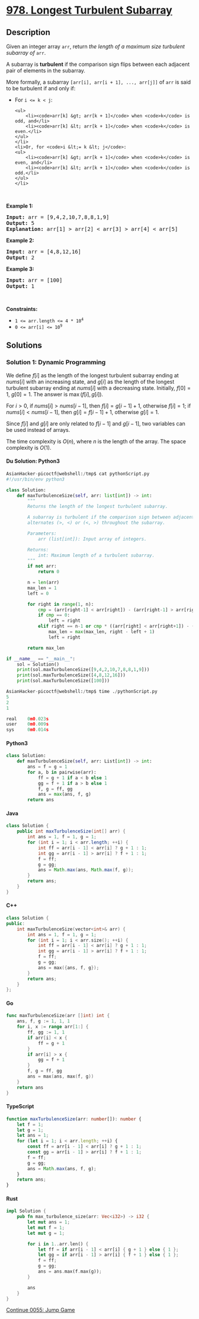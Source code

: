 # [978. Longest Turbulent Subarray](https://leetcode.com/problems/longest-turbulent-subarray)

## Description

<p>Given an integer array <code>arr</code>, return <em>the length of a maximum size turbulent subarray of</em> <code>arr</code>.</p>

<p>A subarray is <strong>turbulent</strong> if the comparison sign flips between each adjacent pair of elements in the subarray.</p>

<p>More formally, a subarray <code>[arr[i], arr[i + 1], ..., arr[j]]</code> of <code>arr</code> is said to be turbulent if and only if:</p>

<ul>
	<li>For <code>i &lt;= k &lt; j</code>:

    <ul>
    	<li><code>arr[k] &gt; arr[k + 1]</code> when <code>k</code> is odd, and</li>
    	<li><code>arr[k] &lt; arr[k + 1]</code> when <code>k</code> is even.</li>
    </ul>
    </li>
    <li>Or, for <code>i &lt;= k &lt; j</code>:
    <ul>
    	<li><code>arr[k] &gt; arr[k + 1]</code> when <code>k</code> is even, and</li>
    	<li><code>arr[k] &lt; arr[k + 1]</code> when <code>k</code> is odd.</li>
    </ul>
    </li>

</ul>

<p>&nbsp;</p>
<p><strong class="example">Example 1:</strong></p>

<pre>
<strong>Input:</strong> arr = [9,4,2,10,7,8,8,1,9]
<strong>Output:</strong> 5
<strong>Explanation:</strong> arr[1] &gt; arr[2] &lt; arr[3] &gt; arr[4] &lt; arr[5]
</pre>

<p><strong class="example">Example 2:</strong></p>

<pre>
<strong>Input:</strong> arr = [4,8,12,16]
<strong>Output:</strong> 2
</pre>

<p><strong class="example">Example 3:</strong></p>

<pre>
<strong>Input:</strong> arr = [100]
<strong>Output:</strong> 1
</pre>

<p>&nbsp;</p>
<p><strong>Constraints:</strong></p>

<ul>
	<li><code>1 &lt;= arr.length &lt;= 4 * 10<sup>4</sup></code></li>
	<li><code>0 &lt;= arr[i] &lt;= 10<sup>9</sup></code></li>
</ul>

## Solutions

### Solution 1: Dynamic Programming

We define $f[i]$ as the length of the longest turbulent subarray ending at $\textit{nums}[i]$ with an increasing state, and $g[i]$ as the length of the longest turbulent subarray ending at $\textit{nums}[i]$ with a decreasing state. Initially, $f[0] = 1$, $g[0] = 1$. The answer is $\max(f[i], g[i])$.

For $i \gt 0$, if $\textit{nums}[i] \gt \textit{nums}[i - 1]$, then $f[i] = g[i - 1] + 1$, otherwise $f[i] = 1$; if $\textit{nums}[i] \lt \textit{nums}[i - 1]$, then $g[i] = f[i - 1] + 1$, otherwise $g[i] = 1$.

Since $f[i]$ and $g[i]$ are only related to $f[i - 1]$ and $g[i - 1]$, two variables can be used instead of arrays.

The time complexity is $O(n)$, where $n$ is the length of the array. The space complexity is $O(1)$.

#### Du Solution: Python3
```python
AsianHacker-picoctf@webshell:/tmp$ cat pythonScript.py 
#!/usr/bin/env python3

class Solution:
    def maxTurbulenceSize(self, arr: list[int]) -> int:
        """
        Returns the length of the longest turbulent subarray.

        A subarray is turbulent if the comparison sign between adjacent elements
        alternates (>, <) or (<, >) throughout the subarray.

        Parameters:
            arr (list[int]): Input array of integers.

        Returns:
            int: Maximum length of a turbulent subarray.
        """
        if not arr:
            return 0

        n = len(arr)
        max_len = 1
        left = 0

        for right in range(1, n):
            cmp = (arr[right-1] < arr[right]) - (arr[right-1] > arr[right])
            if cmp == 0:
                left = right
            elif right == n-1 or cmp * ((arr[right] < arr[right+1]) - (arr[right] > arr[right+1])) != -1:
                max_len = max(max_len, right - left + 1)
                left = right

        return max_len

if __name__ == "__main__":
    sol = Solution()
    print(sol.maxTurbulenceSize([9,4,2,10,7,8,8,1,9]))
    print(sol.maxTurbulenceSize([4,8,12,16]))         
    print(sol.maxTurbulenceSize([100]))               

AsianHacker-picoctf@webshell:/tmp$ time ./pythonScript.py 
5
2
1

real    0m0.023s
user    0m0.009s
sys     0m0.014s
```

#### Python3

```python
class Solution:
    def maxTurbulenceSize(self, arr: List[int]) -> int:
        ans = f = g = 1
        for a, b in pairwise(arr):
            ff = g + 1 if a < b else 1
            gg = f + 1 if a > b else 1
            f, g = ff, gg
            ans = max(ans, f, g)
        return ans
```

#### Java

```java
class Solution {
    public int maxTurbulenceSize(int[] arr) {
        int ans = 1, f = 1, g = 1;
        for (int i = 1; i < arr.length; ++i) {
            int ff = arr[i - 1] < arr[i] ? g + 1 : 1;
            int gg = arr[i - 1] > arr[i] ? f + 1 : 1;
            f = ff;
            g = gg;
            ans = Math.max(ans, Math.max(f, g));
        }
        return ans;
    }
}
```

#### C++

```cpp
class Solution {
public:
    int maxTurbulenceSize(vector<int>& arr) {
        int ans = 1, f = 1, g = 1;
        for (int i = 1; i < arr.size(); ++i) {
            int ff = arr[i - 1] < arr[i] ? g + 1 : 1;
            int gg = arr[i - 1] > arr[i] ? f + 1 : 1;
            f = ff;
            g = gg;
            ans = max({ans, f, g});
        }
        return ans;
    }
};
```

#### Go

```go
func maxTurbulenceSize(arr []int) int {
	ans, f, g := 1, 1, 1
	for i, x := range arr[1:] {
		ff, gg := 1, 1
		if arr[i] < x {
			ff = g + 1
		}
		if arr[i] > x {
			gg = f + 1
		}
		f, g = ff, gg
		ans = max(ans, max(f, g))
	}
	return ans
}
```

#### TypeScript

```ts
function maxTurbulenceSize(arr: number[]): number {
    let f = 1;
    let g = 1;
    let ans = 1;
    for (let i = 1; i < arr.length; ++i) {
        const ff = arr[i - 1] < arr[i] ? g + 1 : 1;
        const gg = arr[i - 1] > arr[i] ? f + 1 : 1;
        f = ff;
        g = gg;
        ans = Math.max(ans, f, g);
    }
    return ans;
}
```

#### Rust

```rust
impl Solution {
    pub fn max_turbulence_size(arr: Vec<i32>) -> i32 {
        let mut ans = 1;
        let mut f = 1;
        let mut g = 1;

        for i in 1..arr.len() {
            let ff = if arr[i - 1] < arr[i] { g + 1 } else { 1 };
            let gg = if arr[i - 1] > arr[i] { f + 1 } else { 1 };
            f = ff;
            g = gg;
            ans = ans.max(f.max(g));
        }

        ans
    }
}
```

[Continue 0055: Jump Game](../../0000-0099/0055.Jump%20Game/README.md)